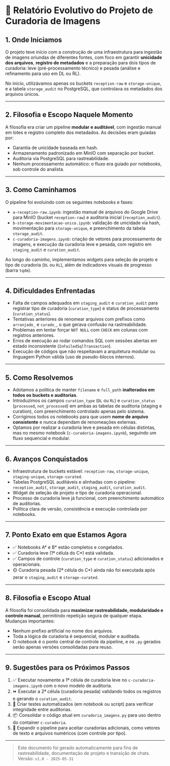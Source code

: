 
# 📘 Relatório Evolutivo do Projeto de Curadoria de Imagens

## 1. Onde Iniciamos

O projeto teve início com a construção de uma infraestrutura para ingestão de imagens oriundas de diferentes fontes, com foco em garantir **unicidade dos arquivos**, **registro de metadados** e a preparação para dois tipos de curadoria: leve (pré-processamento técnico) e pesada (análise e refinamento para uso em DL ou RL).

No início, utilizávamos apenas os buckets `reception-raw` e `storage-unique`, e a tabela `storage_audit` no PostgreSQL, que controlava os metadados dos arquivos únicos.

---

## 2. Filosofia e Escopo Naquele Momento

A filosofia era criar um pipeline **modular e auditável**, com ingestão manual em lotes e registro completo dos metadados. As decisões eram guiadas por:

- Garantia de unicidade baseada em hash.
- Armazenamento padronizado em MinIO com separação por bucket.
- Auditoria via PostgreSQL para rastreabilidade.
- Nenhum processamento automático: o fluxo era guiado por notebooks, sob controle do analista.

---

## 3. Como Caminhamos

O pipeline foi evoluindo com os seguintes notebooks e fases:

- `a-reception-raw.ipynb`: ingestão manual de arquivos do Google Drive para MinIO (bucket `reception-raw`) e auditoria inicial (`reception_audit`).
- `b-storage-movimentacao-unico.ipynb`: validação de unicidade via hash, movimentação para `storage-unique`, e preenchimento da tabela `storage_audit`.
- `c-curadoria-imagens.ipynb`: criação de vetores para processamento de imagens, e execução da curadoria leve e pesada, com registro em `staging_audit` e `curation_audit`.

Ao longo do caminho, implementamos widgets para seleção de projeto e tipo de curadoria (`DL` ou `RL`), além de indicadores visuais de progresso (barra `tqdm`).

---

## 4. Dificuldades Enfrentadas

- Falta de campos adequados em `staging_audit` e `curation_audit` para registrar tipo de curadoria (`curation_type`) e status de processamento (`curation_status`).
- Tentativas anteriores de renomear arquivos com prefixos como `arranjado_` e `curado_`, o que gerava confusão na rastreabilidade.
- Problemas em tentar forçar `NOT NULL` com `CHECK` em colunas com registros anteriores.
- Erros de execução ao rodar comandos SQL com sessões abertas em estado inconsistente (`InFailedSqlTransaction`).
- Execução de códigos que não respeitavam a arquitetura modular ou linguagem Python válida (uso de pseudo-blocos internos).

---

## 5. Como Resolvemos

- Adotamos a política de manter `filename` e `full_path` **inalterados em todos os buckets e auditorias**.
- Introduzimos os campos `curation_type` (`DL` ou `RL`) e `curation_status` (`processed`, `not_processed`) em ambas as tabelas de auditoria (staging e curation), com preenchimento controlado apenas pelo sistema.
- Corrigimos todos os notebooks para que usem **nome de arquivo consistente** e nunca dependam de renomeações externas.
- Optamos por realizar a curadoria leve e pesada em células distintas, mas no mesmo notebook (`c-curadoria-imagens.ipynb`), seguindo um fluxo sequencial e modular.

---

## 6. Avanços Conquistados

- Infraestrutura de buckets estável: `reception-raw`, `storage-unique`, `staging-unique`, `storage-curated`.
- Tabelas PostgreSQL auditáveis e alinhadas com o pipeline: `reception_audit`, `storage_audit`, `staging_audit`, `curation_audit`.
- Widget de seleção de projeto e tipo de curadoria operacional.
- Processo de curadoria leve já funcional, com preenchimento automático de auditorias.
- Política clara de versão, consistência e execução controlada por notebooks.

---

## 7. Ponto Exato em que Estamos Agora

- ✅ Notebooks A* e B* estão completos e congelados.
- ✅ Curadoria leve (1ª célula do C*) está validada.
- ✅ Campos de controle (`curation_type` e `curation_status`) adicionados e operacionais.
- 🟡 Curadoria pesada (2ª célula do C*) ainda não foi executada após zerar o `staging_audit` e `storage-curated`.

---

## 8. Filosofia e Escopo Atual

A filosofia foi consolidada para **maximizar rastreabilidade, modularidade e controle manual**, permitindo repetição segura de qualquer etapa. Mudanças importantes:

- Nenhum prefixo artificial no nome dos arquivos.
- Toda a lógica de curadoria é sequencial, modular e auditada.
- O notebook é o ponto central de controle da pipeline, e os `.py` gerados serão apenas versões consolidadas para reuso.

---

## 9. Sugestões para os Próximos Passos

1. ✅ Executar novamente a 1ª célula de curadoria leve no `c-curadoria-imagens.ipynb` com o novo modelo de auditoria.
2. ⏩ Executar a 2ª célula (curadoria pesada) validando todos os registros e gerando o `curation_audit`.
3. 🧪 Criar testes automatizados (em notebook ou script) para verificar integridade entre auditorias.
4. 📦 Consolidar o código atual em `curadoria_imagens.py` para uso dentro do container `c-curadoria`.
5. 🧭 Expandir o pipeline para aceitar curadorias adicionais, como vetores de texto e arquivos numéricos (com controle por tipo).

---

> Este documento foi gerado automaticamente para fins de rastreabilidade, documentação de projeto e transição de chats. Versão: `v1.0 - 2025-05-31`
